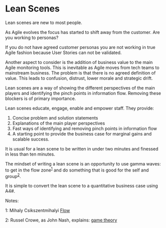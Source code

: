 # Lean Scenes

Lean scenes are new to most people.

As Agile evolves the focus has started to shift away from the customer. Are you working to personas?

If you do not have agreed customer personas you are not working in true Agile fashion because User Stories can not be validated.

Another aspect to consider is the addition of business value to the main Agile monitoring tools. This is inevitable as Agile moves from tech teams to mainstream business. The problem is that there is no agreed definition of value. This leads to confusion, distrust, lower morale and strategic drift.

Lean scenes are a way of showing the different perspectives of the main players and identifying the pinch points in information flow. Removing these blockers is of primary importance.

Lean scenes educate, engage, enable and empower staff. They provide:

1. Concise problem and solution statements
2. Explanations of the main player perspectives
3. Fast ways of identifying and removing pinch points in information flow
4. A starting point to provide the business case for marginal gains and scalable success.

It is usual for a lean scene to be written in under two minutes and finessed in less than ten minutes.

The mindset of writing a lean scene is an opportunity to use gamma waves: to get in the flow zone<sup>[1](#myfootnote1)</sup> and do something that is good for the self and group<sup>[2](#myfootnote2)</sup>.

It is simple to convert the lean scene to a quantitative business case using A4#.

Notes:

<a name="myfootnote1">1</a>: Mihaly Csikszentmihalyi <a href="https://en.wikipedia.org/wiki/Mihaly_Csikszentmihalyi" target="_blank">Flow</a>

<a name="myfootnote2">2</a>: Russel Crowe, as John Nash, explains: <a href="https://www.youtube.com/watch?v=0r3xj4VCIx0" target="_blank">game theory</a>